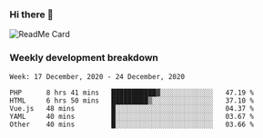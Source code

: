 ### Hi there 👋

<!--
**itzcy/itzcy** is a ✨ _special_ ✨ repository because its `README.md` (this file) appears on your GitHub profile.

Here are some ideas to get you started:

- 🔭 I’m currently working on ...
- 🌱 I’m currently learning ...
- 👯 I’m looking to collaborate on ...
- 🤔 I’m looking for help with ...
- 💬 Ask me about ...
- 📫 How to reach me: ...
- 😄 Pronouns: ...
- ⚡ Fun fact: ...
-->
![ReadMe Card](https://github-readme-stats.vercel.app/api?username=itzcy&show_icons=true&title_color=2d3198&icon_color=797cb8&text_color=24292e&bg_color=f6f8fa)

### Weekly development breakdown
<!--START_SECTION:waka-->
```text
Week: 17 December, 2020 - 24 December, 2020

PHP      8 hrs 41 mins   ███████████▓░░░░░░░░░░░░░   47.19 % 
HTML     6 hrs 50 mins   █████████▒░░░░░░░░░░░░░░░   37.10 % 
Vue.js   48 mins         █░░░░░░░░░░░░░░░░░░░░░░░░   04.37 % 
YAML     40 mins         █░░░░░░░░░░░░░░░░░░░░░░░░   03.67 % 
Other    40 mins         █░░░░░░░░░░░░░░░░░░░░░░░░   03.66 % 
```
<!--END_SECTION:waka-->
